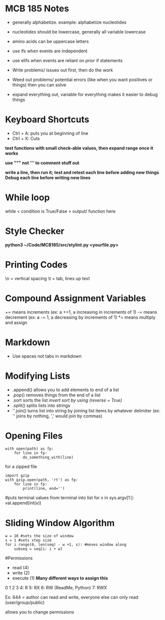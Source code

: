 MCB 185 Notes
====================

+ generally alphabetize. example: alphabetize nucleotides

+ nucleotides should be lowercase, generally all variable lowercase
+ amino acids can be uppercase letters

+ use ifs when events are independent 
+ use elifs when events are reliant on prior if statements

+ Write problems/ issues out first, then do the work
+ Weed out problems/ potential errors (like when you want positives or things)
  then you can solve 
  
+ expand everything out, variable for everything
  makes it easier to debug things
  
# Keyboard Shortcuts
+ Ctrl + A: puts you at beginning of line
+ Ctrl + X: Cuts

**test functions with small check-able values, then expand range once it works**

**use """ not ''' to comment stuff out**

**write a line, then run it; test and retest each line before adding new things**
**Debug each line before writing new lines**

# While loop
while < condition is True/False >
	output/ function here
	
# Style Checker
**python3 ~/Code/MCB185/src/stylint.py <yourfile.py>**

# Printing Codes
\n = vertical spacing 
\t = tab, lines up text

# Compound Assignment Variables
+= means increments (ex: a +=1, a increasing in increments of 1)
-= means decrement (ex: a -= 1, a decreasing by increments of 1)
*= means multiply and assign 
	
# Markdown 
+ Use spaces not tabs in markdown 

# Modifying Lists
+ <list>.append()
  allows you to add elements to end of a list 
+ <list>.pop()
  removes things from the end of a list
+ <list>.sort
  sorts the list 
  *invert sort by using (reverse = True)*
+ <list>.split()
  splits lists into strings
+ '<delimiter>'.join(<list>)
   turns list into string by joining list items by whatever delimiter 
   (ex: '' joins by nothing, ',' would join by commas)

# Opening Files
```
with open(path) as fp:
    for line in fp:
        do_something_with(line)
```
for a zipped file
```
import gzip
with gzip.open(path, 'rt') as fp:
    for line in fp:
        print(line, end='')
```
#puts terminal values from terminal into list
for x in sys.argv[1:]:  
	val.append(int(x))

# Sliding Window Algorithm
```{python}
w = 10 #sets the size of window
s = 1 #sets step size
for i range(0, len(seq) - w +1, s): #moves window along
	subseq = seq[i: i + w]
```

#Permissions
+ read (4)
+ write (2)
+ execute (1)
**Many different ways to assign this**

0
1
2
3
4: R
5: RX
6: RW (ReadMe, Python)
7: RWX

Ex: 644 = author can read and write, everyone else can only read (user/group/public)

<chmod> allows you to change permissions 



	

